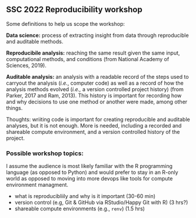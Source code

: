 ## SSC 2022 Reproducibility workshop

Some definitions to help us scope the workshop:

**Data science:** process of extracting insight from data through reproducible and auditable methods.

**Reproducibile analysis:** reaching the same result given the same input, computational methods, 
and conditions (from National Academy of Sciences, 2019).

**Auditable analysis:** an analysis with a readable record of the steps used to carryout
the analysis (*i.e.*, computer code) 
as well as a record of how the analysis methods evolved 
(*i.e.,* a version controlled project history) (from Parker, 2017 and Ram, 2013). 
This history is important for recording how and why decisions to use one method 
or another were made, among other things.  

Thoughts: wriiting code is important for creating reproducible and auditable analyses, but it is not enough. 
More is needed, including a recorded and shareable compute environment, and a version controlled history of the project.

### Possible workshop topics:

I assume the audience is most likely familiar with the R programming language (as opposed to Python) 
and would prefer to stay in an R-only world as opposed to moving into more devops like tools for 
compute environment managment.

- what is reproducibliily and why is it important (30-60 min)
- version control (e.g, Git & GitHub via RStudio/Happy Git with R) (3 hrs?)
- shareable compute environments (e.g., `renv`) (1.5 hrs)
